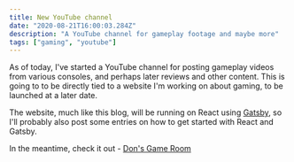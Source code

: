```yaml
---
title: New YouTube channel
date: "2020-08-21T16:00:03.284Z"
description: "A YouTube channel for gameplay footage and maybe more"
tags: ["gaming", "youtube"]
---
```


As of today, I've started a YouTube channel for posting gameplay videos from various
consoles, and perhaps later reviews and other content.  This is going to to be directly
tied to a website I'm working on about gaming, to be launched at a later date.

The website, much like this blog, will be running on React using [Gatsby](https://www.gatsbyjs.org/), so
I'll probably also post some entries on how to get started with React and Gatsby.

In the meantime, check it out - [Don's Game Room](https://www.youtube.com/channel/UCSxBG6SfadEwl0Kjfu7I5LA)
